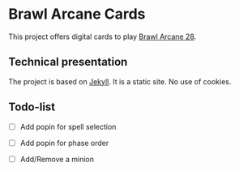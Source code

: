 # Brawl Arcane Cards
This project offers digital cards to play [Brawl Arcane 28](https://brettfp.itch.io/brawl-arcane-28).


## Technical presentation
The project is based on [Jekyll](https://jekyllrb.com/). It is a static site.
No use of cookies.


## Todo-list
 - [ ] Add popin for spell selection
 - [ ] Add popin for phase order
 - [ ] Add/Remove a minion

